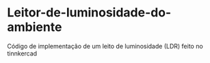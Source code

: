 # Leitor-de-luminosidade-do-ambiente
Código de implementação de um leito de luminosidade (LDR) feito no tinnkercad
